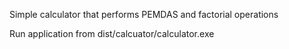 Simple calculator that performs PEMDAS and factorial operations

Run application from dist/calcuator/calculator.exe